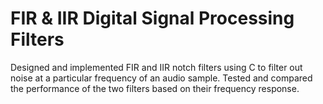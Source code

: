 # FIR & IIR Digital Signal Processing Filters

Designed and implemented FIR and IIR notch filters using C to filter out noise at a particular frequency of an audio sample. Tested and compared the performance of the two filters based on their frequency response.
